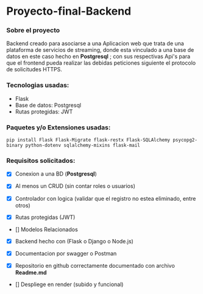 # Proyecto-final-Backend

### Sobre el proyecto

Backend creado para asociarse a una Aplicacion web que trata de una plataforma de servicios de streaming, donde esta vinculado a una base de datos en este caso hecho en **Postgresql** ; con sus respectivas Api's para que el frontend pueda realizar las debidas peticiones siguiente el protocolo de solicitudes HTTPS.

### Tecnologias usadas:

- Flask
- Base de datos: Postgresql
- Rutas protegidas: JWT

### Paquetes y/o Extensiones usadas:

```ssh
pip install Flask Flask-Migrate flask-restx Flask-SQLAlchemy psycopg2-binary python-dotenv sqlalchemy-mixins flask-mail
```

### Requisitos solicitados:

- [x] Conexion a una BD (**Postgresql**)

- [x] Al menos un CRUD (sin contar roles o usuarios)

- [x] Controlador con logica (validar que el registro no estea eliminado, entre otros)

- [x] Rutas protegidas (JWT)

- [] Modelos Relacionados

- [x] Backend hecho con (Flask o Django o Node.js)

- [x] Documentacion por swagger o Postman

- [x] Repositorio en github correctamente documentado con archivo **Readme.md**

- [] Despliege en render (subido y funcional)